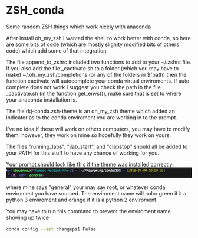 # ZSH_conda
Some random ZSH things which work nicely with anaconda

After install oh_my_zsh I wanted the shell to work better with conda, so here are some bits of code (which are mostly slighlty modified bits of others code) which add some of that integration.

The file append_to_zshrc included two functions to add to your ~/.zshrc file. If you also add the file \_cactivate.sh to a folder (which you may have to make) ~/.oh_my_zsh/completions (or any of the folders in $fpath) then the function cactivate will autocomplete your conda virtual enviroments. If auto complete does not work I suggest you check the path in the file \_cactivate.sh (in the function get_envs()), make sure that is set to where your anaconda installation is.

The file rkj-conda.zsh-theme is an oh_my_zsh theme which added an indicator as to the conda enviroment you are working in to the prompt. 

I've no idea if these will work on others computers, you may have to modify them; however, they work on mine so hopefully they work on yours. 

The files "running_labs", "jlab_start", and "clabstop" should all be added to your PATH for this stuff to have any chance of working for you.

Your prompt should look like this if the theme was installed correctly:
![alt text](https://github.com/tboudreaux/ZSH_conda/blob/master/Screen%20Shot%202018-07-09%20at%2010.09.57%20AM.png)

where mine says "general" your may say root, or whatever conda enviroment you have sourced. The enviroment name will color green if it a python 3 enviroment and orange if it is a python 2 enviroment. 

You may have to run this command to prevent the enviroment name showing up twice

```bash
conda config --set changeps1 False
```
